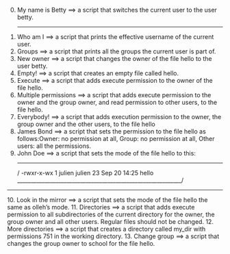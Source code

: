 0. My name is Betty ==> a script that switches the current user to the user betty.<hr>
1. Who am I ==> a script that prints the effective username of the current user.<h>
2. Groups ==> a script that prints all the groups the current user is part of.<h>
3. New owner ==> a script that changes the owner of the file hello to the user betty.<h>
4. Empty! ==> a script that creates an empty file called hello.<h>
5. Execute ==> a script that adds execute permission to the owner of the file hello.<h>
6. Multiple permissions ==> a script that adds execute permission to the owner and the group owner, and read permission to other users, to the file hello.<h>
7. Everybody! ==> a script that adds execution permission to the owner, the group owner and the other users, to the file hello<h>
8. James Bond ==> a script that sets the permission to the file hello as follows:Owner: no permission at all, Group: no permission at all, Other users: all the permissions.<h>
9. John Doe ==> a script that sets the mode of the file hello to this:
	 ____________________________________________________________
	/	-rwxr-x-wx 1 julien julien 23 Sep 20 14:25 hello     \
	\____________________________________________________________/ 
<hr>
10. Look in the mirror ==> a script that sets the mode of the file hello the same as olleh’s mode.<h>
11. Directories ==> a script that adds execute permission to all subdirectories of the current directory for the owner, the group owner and all other users. Regular files should not be changed.<h>
12. More directories ==> a script that creates a directory called my_dir with permissions 751 in the working directory.<h>
13. Change group ==> a script that changes the group owner to school for the file hello.<h>

